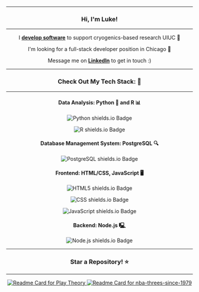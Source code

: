 <div align="center">
    <hr/>
    <h3>Hi, I'm Luke!</h3>
    <hr/>
    <p>I <a href="https://github.com/UIUC-Helium-Recovery" target="_blank"><b>develop software</b></a> to support cryogenics-based research UIUC 🔬</p>
    <p>I'm looking for a full-stack developer position in Chicago 🌇</p> 
    <p>Message me on <a href="https://www.linkedin.com/in/luke-marren-aa9912206/" target="_blank"><b>LinkedIn</b></a> to get in touch :)</p>
    <hr/>
    <h3>Check Out My Tech Stack: 🤖</h3>
    <hr/>
    <h4>Data Analysis: Python 🐍 and R 📊</h4>
    <p>
        <img src="https://img.shields.io/badge/Python-3+ years-306998?logo=python&logoColor=FFD43B&style=for-the-badge" alt="Python shields.io Badge"/>     
    </p>
    <p>
        <img src="https://img.shields.io/badge/R-3+ years-blue?logo=R&logoColor=276DC3&style=for-the-badge" alt="R shields.io Badge"/>     
    </p>
    <h4>Database Management System: PostgreSQL 🔍</h4>
    <p>
        <img src="https://img.shields.io/badge/PostgreSQL-1 year-blue?logo=postgresql&logoColor=4169E1&style=for-the-badge" alt="PostgreSQL shields.io Badge"/>     
    </p>
    <h4>Frontend: HTML/CSS, JavaScript 🖥️</h4>
    <p>
        <img src="https://img.shields.io/badge/HTML5-1 year-blue?logo=html5&logoColor=E34F26&style=for-the-badge" alt="HTML5 shields.io Badge"/>     
    </p>
    <p>
        <img src="https://img.shields.io/badge/CSS-1 year-blue?logo=CSS3&logoColor=264de4&style=for-the-badge" alt="CSS shields.io Badge"/>
    </p>
    <p>
        <img src="https://img.shields.io/badge/JavaScript-1 year-blue?logo=JavaScript&logoColor=f0db4f&style=for-the-badge" alt="JavaScript shields.io Badge"/>
    </p>
    <h4>Backend: Node.js 🖳</h4>
    <p>
        <img src="https://img.shields.io/badge/Node.js-1 year-blue?logo=Node.js&logoColor=3C873A&style=for-the-badge" alt="Node.js shields.io Badge"/>
    </p>
    <hr/>
    <h3>Star a Repository! ⭐</h3>
    <hr/>
    <a href="https://github.com/lmarren1/cbb-stats?tab=readme-ov-file" target="_blank">
        <img src="https://github-readme-stats.vercel.app/api/pin/?username=lmarren1&repo=cbb-stats&show_owner=true&theme=radical" alt="Readme Card for Play Theory" />
    </a>
    <a href="https://github.com/lmarren1/nba-threes-since-1979?tab=readme-ov-file" target="_blank">
        <img src="https://github-readme-stats.vercel.app/api/pin/?username=lmarren1&repo=nba-threes-since-1979&show_owner=true&theme=radical" alt="Readme Card for nba-threes-since-1979" />
    </a>
</div>
